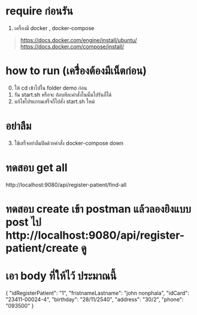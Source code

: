 # require  ก่อนรัน 
1. เครื่องมี docker , docker-compose 
  > https://docs.docker.com/engine/install/ubuntu/ 
  > https://docs.docker.com/compose/install/

# how to run  (เครื่่องต้องมีเน็ตก่อน) 
0. ให้ cd เข้าไปใน folder demo ก่อน
1. รัน start.sh หรือจะ ก้อบทีละคำสั่งในนั้นไปรันก็ได้
2. แก้ไขโปรแกรมเสร็จก็ไปสั่ง start.sh ใหม่ 

# อย่าลืม
3. ใช้เสร็จอย่าลืมปิดด้วยคำสั่ง docker-compose down 


# ทดสอบ get all
http://localhost:9080/api/register-patient/find-all 

# ทดสอบ create เข้า postman แล้วลองยิงแบบ post ไป http://localhost:9080/api/register-patient/create ดู  
# เอา body ที่ให้ไว้ ประมาณนี้
{
  "idRegisterPatient": "1",
  "fristnameLastname": "john nonphala",
  "idCard": "23411-00024-4",
  "birthday": "28/11/2540",
  "address": "30/2",
  "phone": "093500"
}